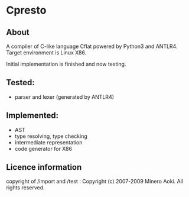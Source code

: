 # Cpresto
## About
A compiler of C-like language Cflat powered by Python3 and ANTLR4.
Target environment is Linux X86.

Initial implementation is finished and now testing.

## Tested:
- parser and lexer (generated by ANTLR4)

## Implemented:
- AST
- type resolving, type checking
- intermediate representation
- code generator for X86


## Licence information 
copyright of /import and /test : 
Copyright (c) 2007-2009  Minero Aoki.  All rights reserved.